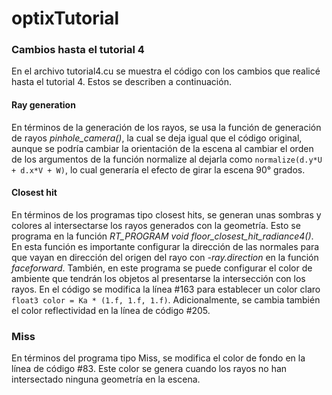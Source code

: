 # optixTutorial

### Cambios hasta el tutorial 4

En el archivo tutorial4.cu se muestra el código con los cambios que realicé hasta el tutorial 4. Estos se describen a continuación.

#### Ray generation  

En términos de la generación de los rayos, se usa la función de generación de rayos *pinhole_camera()*, la cual se deja igual que el código original, aunque se podría cambiar la orientación de la escena al cambiar el orden de los argumentos de la función normalize al dejarla como `normalize(d.y*U + d.x*V + W)`, lo cual generaría el efecto de girar la escena 90° grados.


#### Closest hit

En términos de los programas tipo closest hits, se generan unas sombras y colores al intersectarse los rayos generados con la geometría. Esto se programa en la función *RT_PROGRAM void floor_closest_hit_radiance4()*. En esta función es importante configurar la dirección de las normales para que vayan en dirección del origen del rayo con *-ray.direction* en la función *faceforward*. También, en este programa se puede configurar el color de ambiente que tendrán los objetos al presentarse la intersección con los rayos. En el código se modifica la línea #163 para establecer un color claro `float3 color = Ka * (1.f, 1.f, 1.f)`. Adicionalmente, se cambia también el color reflectividad en la línea de código #205. 

### Miss

En términos del programa tipo Miss, se modifica el color de fondo en la línea de código #83. Este color se genera cuando los rayos no han intersectado ninguna geometría en la escena.


